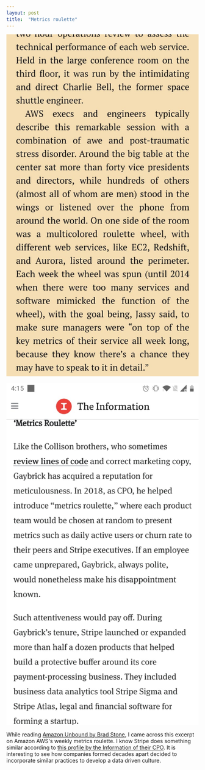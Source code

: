 ```yaml
---
layout: post
title:  "Metrics roulette"
---
```


![Amazon metrics](/assets/img/amazon_metrics.png)

![Stripe metrics](/assets/img/stripe_metrics.png)

While reading [Amazon Unbound by Brad Stone](https://www.goodreads.com/book/show/56695159-amazon-unbound), I came across this excerpt on Amazon AWS's weekly metrics roulette. I know Stripe does something similar according to [this profile by the Information of their CPO](https://www.theinformation.com/articles/the-stripe-founders-right-hand-man). It is interesting to see how companies formed decades apart decided to incorporate similar practices to develop a data driven culture. 
